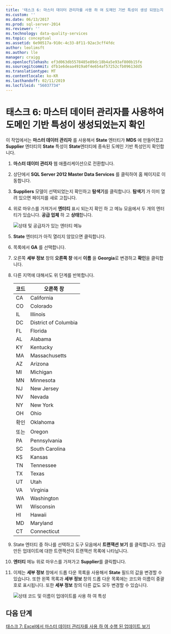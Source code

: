 ```yaml
---
title: '태스크 6: 마스터 데이터 관리자를 사용 하 여 도메인 기반 특성이 생성 되었는지 확인 | Microsoft Docs'
ms.custom: ''
ms.date: 06/13/2017
ms.prod: sql-server-2014
ms.reviewer: ''
ms.technology: data-quality-services
ms.topic: conceptual
ms.assetid: 6e90517a-910c-4c33-8f11-92ac3cff4fdc
author: leolimsft
ms.author: lle
manager: craigg
ms.openlocfilehash: ef3d063db5578485e89dc18b4a5e93af800b15fe
ms.sourcegitcommit: dfb1e6deaa4919a0f4e654af57252cfb09613dd5
ms.translationtype: MT
ms.contentlocale: ko-KR
ms.lasthandoff: 02/11/2019
ms.locfileid: "56037734"
---
```

# <a name="task-6-verify-that-the-domain-based-attribute-is-created-using-master-data-manager"></a>태스크 6: 마스터 데이터 관리자를 사용하여 도메인 기반 특성이 생성되었는지 확인
  이 작업에서는 **마스터 데이터 관리자** 를 사용해서 **State** 엔터티가 **MDS** 에 만들어졌고 **Supplier** 엔터티의 **State** 특성이 **State**엔터티에 종속된 도메인 기반 특성인지 확인합니다.  
  
1.  **마스터 데이터 관리자** 웹 애플리케이션으로 전환합니다.  
  
2.  상단에서 **SQL Server 2012 Master Data Services** 를 클릭하여 홈 페이지로 이동합니다.  
  
3.  **Suppliers** 모델이 선택되었는지 확인하고 **탐색기**를 클릭합니다. **탐색기** 가 이미 열려 있으면 페이지를 새로 고칩니다.  
  
4.  위로 마우스를 가져가서 **엔터티** 표시 되는지 확인 하 고 메뉴 모음에서 두 개의 엔터티가 있습니다. **공급 업체** 하 고 **상태**합니다.  
  
     ![상태 및 공급자가 있는 엔터티 메뉴](../../2014/tutorials/media/et-verifythatthedbaiscreatedusingmdm-01.jpg "상태 및 공급자가 있는 엔터티 메뉴")  
  
5.  **State** 엔터티가 아직 열리지 않았으면 클릭합니다.  
  
6.  목록에서 **GA** 를 선택합니다.  
  
7.  오른쪽 **세부 정보** 창의 **오른쪽 창** 에서 **이름** 을 **Georgia**로 변경하고 **확인**을 클릭합니다.  
  
8.  다른 지역에 대해서도 위 단계를 반복합니다.  
  
    |코드|오른쪽 창|  
    |----------|----------|  
    |CA|California|  
    |CO|Colorado|  
    |IL|Illinois|  
    |DC|District of Columbia|  
    |FL|Florida|  
    |AL|Alabama|  
    |KY|Kentucky|  
    |MA|Massachusetts|  
    |AZ|Arizona|  
    |MI|Michigan|  
    |MN|Minnesota|  
    |NJ|New Jersey|  
    |NV|Nevada|  
    |NY|New York|  
    |OH|Ohio|  
    |확인|Oklahoma|  
    |또는|Oregon|  
    |PA|Pennsylvania|  
    |SC|South Carolina|  
    |KS|Kansas|  
    |TN|Tennessee|  
    |TX|Texas|  
    |UT|Utah|  
    |VA|Virginia|  
    |WA|Washington|  
    |WI|Wisconsin|  
    |HI|Hawaii|  
    |MD|Maryland|  
    |CT|Connecticut|  
  
9. State 엔터티 중 하나를 선택하고 도구 모음에서 **트랜잭션 보기** 를 클릭합니다. 방금 만든 업데이트에 대한 트랜잭션이 트랜잭션 목록에 나타납니다.  
  
10. **엔터티** 메뉴 위로 마우스를 가져가고 **Supplier**를 클릭합니다.  
  
11. 이제는 **세부 정보** 창에서 드롭 다운 목록을 사용해서 **State** 필드의 값을 변경할 수 있습니다. 또한 왼쪽 목록과 **세부 정보** 창의 드롭 다운 목록에는 코드와 이름이 중괄호로 표시됩니다. 또한 **세부 정보** 창의 다른 값도 모두 변경할 수 있습니다.  
  
     ![상태 코드 및 이름이 업데이트를 사용 하 여 특성](../../2014/tutorials/media/et-verifythatthedbaiscreatedusingmdm-02.jpg "상태 코드 및 이름이 업데이트를 사용 하 여 특성")  
  
## <a name="next-step"></a>다음 단계  
 [태스크 7: Excel에서 마스터 데이터 관리자를 사용 하 여 수행 된 업데이트 보기](../../2014/tutorials/task-7-viewing-updates-made-using-master-data-manager-in-excel.md)  
  
  
